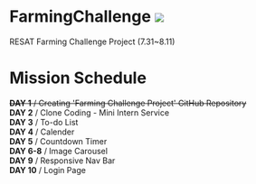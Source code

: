# FarmingChallenge <img src="https://img.shields.io/badge/Javascript-F7DF1E?style=flat&logo=Javascript&logoColor=white"/></span>   
RESAT Farming Challenge Project (7.31~8.11)

# Mission Schedule 
~~**DAY 1** / Creating 'Farming Challenge Project' GitHub Repository~~    
**DAY 2** / Clone Coding - Mini Intern Service   
**DAY 3** / To-do List   
**DAY 4** / Calender   
**DAY 5** / Countdown Timer   
**DAY 6-8** / Image Carousel   
**DAY 9** / Responsive Nav Bar   
**DAY 10** / Login Page
